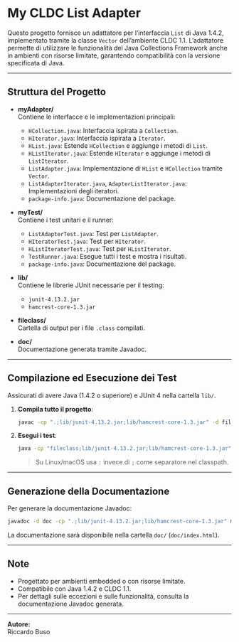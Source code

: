 # My CLDC List Adapter

Questo progetto fornisce un adattatore per l’interfaccia `List` di Java 1.4.2, implementato tramite la classe `Vector` dell’ambiente CLDC 1.1. L’adattatore permette di utilizzare le funzionalità del Java Collections Framework anche in ambienti con risorse limitate, garantendo compatibilità con la versione specificata di Java.

---

## Struttura del Progetto

- **myAdapter/**  
  Contiene le interfacce e le implementazioni principali:
  - `HCollection.java`: Interfaccia ispirata a `Collection`.
  - `HIterator.java`: Interfaccia ispirata a `Iterator`.
  - `HList.java`: Estende `HCollection` e aggiunge i metodi di `List`.
  - `HListIterator.java`: Estende `HIterator` e aggiunge i metodi di `ListIterator`.
  - `ListAdapter.java`: Implementazione di `HList` e `HCollection` tramite `Vector`.
  - `ListAdapterIterator.java`, `AdapterListIterator.java`: Implementazioni degli iteratori.
  - `package-info.java`: Documentazione del package.

- **myTest/**  
  Contiene i test unitari e il runner:
  - `ListAdapterTest.java`: Test per `ListAdapter`.
  - `HIteratorTest.java`: Test per `HIterator`.
  - `HListIteratorTest.java`: Test per `HListIterator`.
  - `TestRunner.java`: Esegue tutti i test e mostra i risultati.
  - `package-info.java`: Documentazione del package.

- **lib/**  
  Contiene le librerie JUnit necessarie per il testing:
  - `junit-4.13.2.jar`
  - `hamcrest-core-1.3.jar`

- **fileclass/**  
  Cartella di output per i file `.class` compilati.

- **doc/**  
  Documentazione generata tramite Javadoc.

---

## Compilazione ed Esecuzione dei Test

Assicurati di avere Java (1.4.2 o superiore) e JUnit 4 nella cartella `lib/`.

1. **Compila tutto il progetto**:

   ```sh
   javac -cp ".;lib/junit-4.13.2.jar;lib/hamcrest-core-1.3.jar" -d fileclass myAdapter/*.java myTest/*.java
   ```

2. **Esegui i test**:

   ```sh
   java -cp "fileclass;lib/junit-4.13.2.jar;lib/hamcrest-core-1.3.jar" myTest.TestRunner
   ```

   > Su Linux/macOS usa `:` invece di `;` come separatore nel classpath.

---

## Generazione della Documentazione

Per generare la documentazione Javadoc:

```sh
javadoc -d doc -cp ".;lib/junit-4.13.2.jar;lib/hamcrest-core-1.3.jar" myAdapter/*.java myTest/*.java
```

La documentazione sarà disponibile nella cartella `doc/` (`doc/index.html`).

---

## Note

- Progettato per ambienti embedded o con risorse limitate.
- Compatibile con Java 1.4.2 e CLDC 1.1.
- Per dettagli sulle eccezioni e sulle funzionalità, consulta la documentazione Javadoc generata.

---

**Autore:**  
Riccardo Buso
